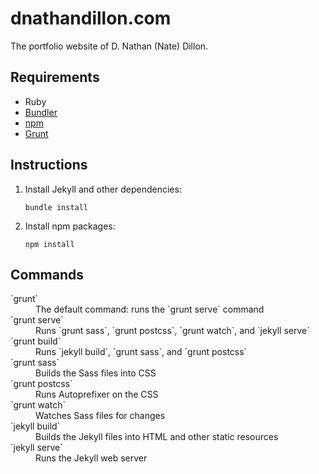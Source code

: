 # dnathandillon.com

The portfolio website of D. Nathan (Nate) Dillon.

## Requirements

- Ruby
- [Bundler](http://bundler.io/)
- [npm](https://www.npmjs.com/)
- [Grunt](http://gruntjs.com/)

## Instructions

1. Install Jekyll and other dependencies:

    ```
    bundle install
    ```

2. Install npm packages:

    ```
    npm install
    ```

## Commands

<dl>
  <dt>`grunt`</dt>
  <dd>The default command: runs the `grunt serve` command</dd>

  <dt>`grunt serve`</dt>
  <dd>Runs `grunt sass`, `grunt postcss`, `grunt watch`, and `jekyll serve`

  <dt>`grunt build`</dt>
  <dd>Runs `jekyll build`, `grunt sass`, and `grunt postcss`</dd>

  <dt>`grunt sass`</dt>
  <dd>Builds the Sass files into CSS</dd>

  <dt>`grunt postcss`</dt>
  <dd>Runs Autoprefixer on the CSS</dd>

  <dt>`grunt watch`</dt>
  <dd>Watches Sass files for changes</dd>

  <dt>`jekyll build`</dt>
  <dd>Builds the Jekyll files into HTML and other static resources</dd>

  <dt>`jekyll serve`</dt>
  <dd>Runs the Jekyll web server</dd>
</dl>
